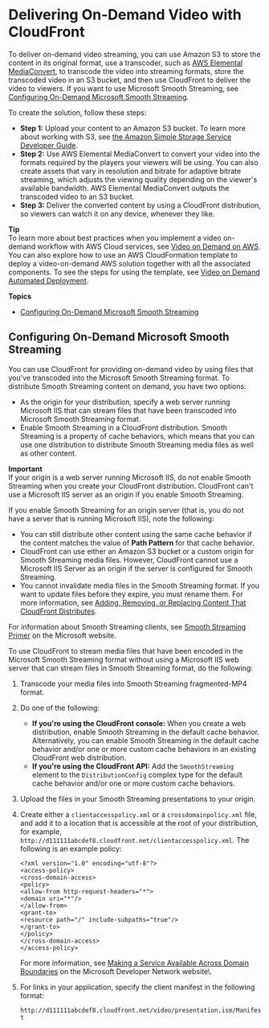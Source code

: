 # Delivering On\-Demand Video with CloudFront<a name="on-demand-video"></a>

To deliver on\-demand video streaming, you can use Amazon S3 to store the content in its original format, use a transcoder, such as [AWS Elemental MediaConvert](http://docs.aws.amazon.com/mediaconvert/latest/ug/getting-started.html), to transcode the video into streaming formats, store the transcoded video in an S3 bucket, and then use CloudFront to deliver the video to viewers\. If you want to use Microsoft Smooth Streaming, see [Configuring On\-Demand Microsoft Smooth Streaming](#on-demand-streaming-smooth)\.

To create the solution, follow these steps:
+ **Step 1:** Upload your content to an Amazon S3 bucket\. To learn more about working with S3, see [the Amazon Simple Storage Service Developer Guide](http://docs.aws.amazon.com/AmazonS3/latest/dev/)\.
+ **Step 2:** Use AWS Elemental MediaConvert to convert your video into the formats required by the players your viewers will be using\. You can also create assets that vary in resolution and bitrate for adaptive bitrate streaming, which adjusts the viewing quality depending on the viewer's available bandwidth\. AWS Elemental MediaConvert outputs the transcoded video to an S3 bucket\. 
+ **Step 3:** Deliver the converted content by using a CloudFront distribution, so viewers can watch it on any device, whenever they like\. 

**Tip**  
To learn more about best practices when you implement a video on\-demand workflow with AWS Cloud services, see [Video on Demand on AWS](https://aws.amazon.com/answers/media-entertainment/video-on-demand-on-aws/)\.  
You can also explore how to use an AWS CloudFormation template to deploy a video\-on\-demand AWS solution together with all the associated components\. To see the steps for using the template, see [Video on Demand Automated Deployment](https://aws.amazon.com/solutions/latest/video-on-demand/deployment.html)\.

**Topics**
+ [Configuring On\-Demand Microsoft Smooth Streaming](#on-demand-streaming-smooth)

## Configuring On\-Demand Microsoft Smooth Streaming<a name="on-demand-streaming-smooth"></a>

You can use CloudFront for providing on\-demand video by using files that you've transcoded into the Microsoft Smooth Streaming format\. To distribute Smooth Streaming content on demand, you have two options:
+ As the origin for your distribution, specify a web server running Microsoft IIS that can stream files that have been transcoded into Microsoft Smooth Streaming format\.
+ Enable Smooth Streaming in a CloudFront distribution\. Smooth Streaming is a property of cache behaviors, which means that you can use one distribution to distribute Smooth Streaming media files as well as other content\. 

**Important**  
If your origin is a web server running Microsoft IIS, do not enable Smooth Streaming when you create your CloudFront distribution\. CloudFront can't use a Microsoft IIS server as an origin if you enable Smooth Streaming\.

If you enable Smooth Streaming for an origin server \(that is, you do not have a server that is running Microsoft IIS\), note the following:
+ You can still distribute other content using the same cache behavior if the content matches the value of **Path Pattern** for that cache behavior\.
+ CloudFront can use either an Amazon S3 bucket or a custom origin for Smooth Streaming media files\. However, CloudFront cannot use a Microsoft IIS Server as an origin if the server is configured for Smooth Streaming\. 
+ You cannot invalidate media files in the Smooth Streaming format\. If you want to update files before they expire, you must rename them\. For more information, see [Adding, Removing, or Replacing Content That CloudFront Distributes](AddRemoveReplaceObjects.md)\.

For information about Smooth Streaming clients, see [Smooth Streaming Primer](http://www.iis.net/learn/media/smooth-streaming/smooth-streaming-primer) on the Microsoft website\.

To use CloudFront to stream media files that have been encoded in the Microsoft Smooth Streaming format without using a Microsoft IIS web server that can stream files in Smooth Streaming format, do the following:

1. Transcode your media files into Smooth Streaming fragmented\-MP4 format\.

1. Do one of the following:
   + **If you're using the CloudFront console:** When you create a web distribution, enable Smooth Streaming in the default cache behavior\. Alternatively, you can enable Smooth Streaming in the default cache behavior and/or one or more custom cache behaviors in an existing CloudFront web distribution\. 
   + **If you're using the CloudFront API:** Add the `SmoothStreaming` element to the `DistributionConfig` complex type for the default cache behavior and/or one or more custom cache behaviors\. 

1. Upload the files in your Smooth Streaming presentations to your origin\.

1. Create either a `clientaccesspolicy.xml` or a `crossdomainpolicy.xml` file, and add it to a location that is accessible at the root of your distribution, for example, `http://d111111abcdef8.cloudfront.net/clientaccesspolicy.xml`\. The following is an example policy:

   ```
   <?xml version="1.0" encoding="utf-8"?>
   <access-policy>
   <cross-domain-access>
   <policy>
   <allow-from http-request-headers="*">
   <domain uri="*"/>
   </allow-from>
   <grant-to>
   <resource path="/" include-subpaths="true"/>
   </grant-to>
   </policy>
   </cross-domain-access>
   </access-policy>
   ```

   For more information, see [Making a Service Available Across Domain Boundaries](http://msdn.microsoft.com/en-us/library/cc197955(v=vs.95).aspx) on the Microsoft Developer Network website\. 

1. For links in your application, specify the client manifest in the following format:

   `http://d111111abcdef8.cloudfront.net/video/presentation.ism/Manifest`